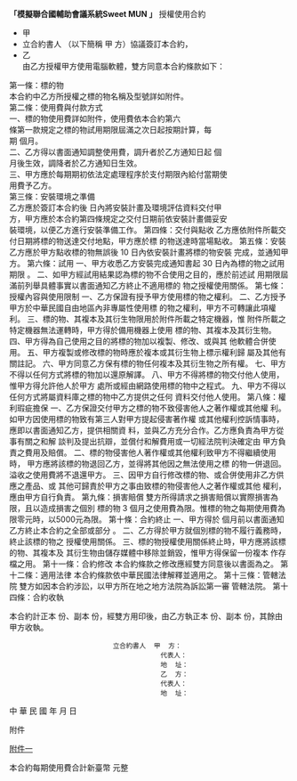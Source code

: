 **「模擬聯合國輔助會議系統Sweet MUN 」** 授權使用合約  
- 甲   
- 立合約書人  （以下簡稱 甲 方）協議簽訂本合約，  
- 乙    
由乙方授權甲方使用電腦軟體，雙方同意本合約條款如下：  
  
第一條：標的物  
        本合約中乙方所授權之標的物名稱及型號詳如附件。  
第二條：使用費與付款方式  
        一、標的物使用費詳如附件，使用費依本合約第六  
            條第一款規定之標的物試用期限屆滿之次日起按期計算，每  
            期  個月。  
        二、乙方得以書面通知調整使用費，調升者於乙方通知日起  個  
            月後生效，調降者於乙方通知日生效。  
        三、甲方應於每期期初依法定處理程序於支付期限內給付當期使  
            用費予乙方。  
第三條：安裝環境之準備  
        乙方應於簽訂本合約後  日內將安裝計畫及環境評估資料交付甲  
        方，甲方應於本合約第四條規定之交付日期前依安裝計畫備妥安  
        裝環境，以便乙方進行安裝準備工作。
第四條：交付與點收
        乙方應依附件所載交付日期將標的物送達交付地點，甲方應於標
        的物送達時當場點收。
第五條：安裝
        乙方應於甲方點收標的物無誤後 10 日內依安裝計畫將標的物安裝
        完成，並通知甲方。
第六條：試用
        一、甲方收悉乙方安裝完成通知書起 30 日內為標的物之試用期限
            。
        二、如甲方經試用結果認為標的物不合使用之目的，應於前述試
            用期限屆滿前列舉具體事實以書面通知乙方終止不適用標的
            物之授權使用關係。
第七條：授權內容與使用限制
        一、乙方保證有授予甲方使用標的物之權利。
        二、乙方授予甲方於中華民國自由地區內非專屬性使用標
            的物之權利，甲方不可轉讓此項權利。
        三、標的物、其複本及其衍生物限用於附件所載之特定機器，惟
            附件所載之特定機器無法運轉時，甲方得於備用機器上使用
            標的物、其複本及其衍生物。
        四、甲方得為自己使用之目的將標的物加以複製、修改、或與其
            他軟體合併使用。
        五、甲方複製或修改標的物時應於複本或其衍生物上標示權利歸
            屬及其他有關註記。
        六、甲方同意乙方保有標的物任何複本及其衍生物之所有權。
        七、甲方不得以任何方式將標的物加以還原解譯。
        八、甲方不得將標的物交付他人使用，惟甲方得允許他人於甲方
            處所或經由網路使用標的物中之程式。
        九、甲方不得以任何方式將屬資料庫之標的物中乙方提供之任何
            資料交付他人使用。
第八條：權利瑕疵擔保
        一、乙方保證交付甲方之標的物不致侵害他人之著作權或其他權
            利。如甲方因使用標的物致有第三人對甲方提起侵害著作權
            或其他權利控訴情事時，應即以書面通知乙方，提供相關資
            料，並與乙方充分合作。乙方應負責為甲方從事有關之和解
            談判及提出抗辯，並償付和解費用或一切經法院判決確定由
            甲方負責之費用及賠償。
        二、標的物侵害他人著作權或其他權利致甲方不得繼續使用時，
            甲方應將該標的物退回乙方，並得將其他因之無法使用之標
            的物一併退回。溢收之使用費將不退還甲方。
        三、因甲方自行修改標的物、或合併使用非乙方供應之產品、或
            其他可歸責於甲方之事由致標的物侵害他人之著作權或其他
            權利，應由甲方自行負責。
第九條：損害賠償
        雙方所得請求之損害賠償以實際損害為限，且以造成損害之個別
        標的物 3 個月之使用費為限。惟標的物之每期使用費為限零元時，以5000元為限。
第十條：合約終止
        一、甲方得於  個月前以書面通知乙方終止本合約之全部或部分
            。
        二、乙方得於甲方就個別標的物不履行義務時，終止該標的物之
            授權使用關係。
        三、標的物授權使用關係終止時，甲方應將該標的物、其複本及
            其衍生物由儲存媒體中移除並銷毀，惟甲方得保留一份複本
            作存檔之用。
第十一條：合約修改
          本合約條款之修改應經雙方同意後以書面為之。
第十二條：適用法律
          本合約條款依中華民國法律解釋並適用之。
第十三條：管轄法院
          雙方如因本合約涉訟，以甲方所在地之地方法院為訴訟第一審
          管轄法院。
第十四條：合約收執

本合約計正本  份、副本  份，經雙方用印後，由乙方執正本  份、副本
  份，其餘由甲方收執。

                              立合約書人  甲  方：
                                          代表人：
                                          地  址：
                                          乙  方：
                                          代表人：
                                          地  址：
中        華      民      國        年          月            日

附件

[附件一](https://www.notion.so/7a393d118bbb4578a03e264cce3d92e6)

本合約每期使用費合計新臺幣 元整
